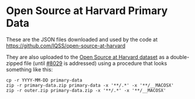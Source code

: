 # Open Source at Harvard Primary Data

These are the JSON files downloaded and used by the code at https://github.com/IQSS/open-source-at-harvard

They are also uploaded to the [Open Source at Harvard dataset][] as a double-zipped file (until [#8029][] is addressed) using a procedure that looks something like this:

    cp -r YYYY-MM-DD primary-data
    zip -r primary-data.zip primary-data -x '**/.*' -x '**/__MACOSX'
    zip -r outer.zip primary-data.zip -x '**/.*' -x '**/__MACOSX'

[Open Source at Harvard dataset]: https://doi.org/10.7910/DVN/TJCLKP
[#8029]: https://github.com/IQSS/dataverse/issues/8029
